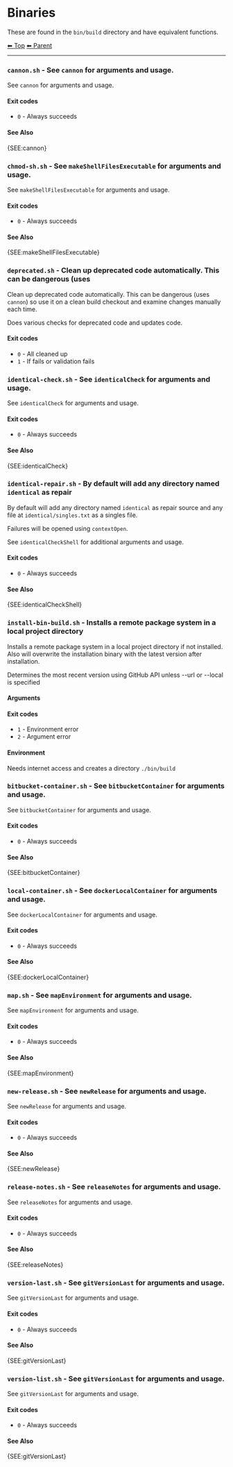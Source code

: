 # Binaries

These are found in the `bin/build` directory and have equivalent functions.

<!-- TEMPLATE header 2 -->
[⬅ Top](index.md) [⬅ Parent ](../index.md)
<hr />


### `cannon.sh` - See `cannon` for arguments and usage.

See `cannon` for arguments and usage.

#### Exit codes

- `0` - Always succeeds

#### See Also

{SEE:cannon}

### `chmod-sh.sh` - See `makeShellFilesExecutable` for arguments and usage.

See `makeShellFilesExecutable` for arguments and usage.

#### Exit codes

- `0` - Always succeeds

#### See Also

{SEE:makeShellFilesExecutable}

### `deprecated.sh` - Clean up deprecated code automatically. This can be dangerous (uses

Clean up deprecated code automatically. This can be dangerous (uses `cannon`) so use it on
a clean build checkout and examine changes manually each time.

Does various checks for deprecated code and updates code.

#### Exit codes

- `0` - All cleaned up
- `1` - If fails or validation fails

### `identical-check.sh` - See `identicalCheck` for arguments and usage.

See `identicalCheck` for arguments and usage.

#### Exit codes

- `0` - Always succeeds

#### See Also

{SEE:identicalCheck}

### `identical-repair.sh` - By default will add any directory named `identical` as repair

By default will add any directory named `identical` as repair source and any file
at `identical/singles.txt` as a singles file.

Failures will be opened using `contextOpen`.

See `identicalCheckShell` for additional arguments and usage.

#### Exit codes

- `0` - Always succeeds

#### See Also

{SEE:identicalCheckShell}

### `install-bin-build.sh` - Installs a remote package system in a local project directory

Installs a remote package system in a local project directory if not installed. Also
will overwrite the installation binary with the latest version after installation.

Determines the most recent version using GitHub API unless --url or --local is specified

#### Arguments



#### Exit codes

- `1` - Environment error
- `2` - Argument error

#### Environment

Needs internet access and creates a directory `./bin/build`

### `bitbucket-container.sh` - See `bitbucketContainer` for arguments and usage.

See `bitbucketContainer` for arguments and usage.

#### Exit codes

- `0` - Always succeeds

#### See Also

{SEE:bitbucketContainer}

### `local-container.sh` - See `dockerLocalContainer` for arguments and usage.

See `dockerLocalContainer` for arguments and usage.

#### Exit codes

- `0` - Always succeeds

#### See Also

{SEE:dockerLocalContainer}

### `map.sh` - See `mapEnvironment` for arguments and usage.

See `mapEnvironment` for arguments and usage.

#### Exit codes

- `0` - Always succeeds

#### See Also

{SEE:mapEnvironment}

### `new-release.sh` - See `newRelease` for arguments and usage.

See `newRelease` for arguments and usage.

#### Exit codes

- `0` - Always succeeds

#### See Also

{SEE:newRelease}

### `release-notes.sh` - See `releaseNotes` for arguments and usage.

See `releaseNotes` for arguments and usage.

#### Exit codes

- `0` - Always succeeds

#### See Also

{SEE:releaseNotes}

### `version-last.sh` - See `gitVersionLast` for arguments and usage.

See `gitVersionLast` for arguments and usage.

#### Exit codes

- `0` - Always succeeds

#### See Also

{SEE:gitVersionLast}

### `version-list.sh` - See `gitVersionLast` for arguments and usage.

See `gitVersionLast` for arguments and usage.

#### Exit codes

- `0` - Always succeeds

#### See Also

{SEE:gitVersionLast}
